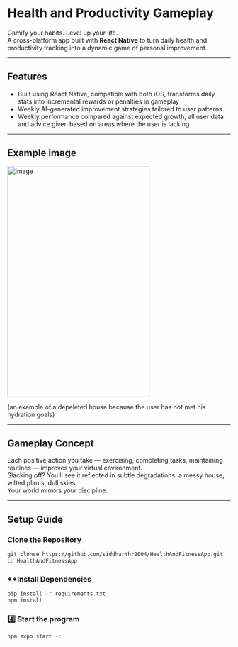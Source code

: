 # Health and Productivity Gameplay

Gamify your habits. Level up your life.  
A cross-platform app built with **React Native** to turn daily health and productivity tracking into a dynamic game of personal improvement.

---

## Features

- Built using React Native, compatible with both iOS, transforms daily stats into incremental rewards or penalties in gameplay
- Weekly AI-generated improvement strategies tailored to user patterns.
- Weekly performance compared against expected growth, all user data and advice given based on areas where the user is lacking

---

## Example image

<img width="321" height="520" alt="image" src="https://github.com/user-attachments/assets/9d87c826-25b4-4cab-8e42-cdefc659fd8f" />


(an example of a depeleted house because the user has not met his hydration goals)

---

## Gameplay Concept

Each positive action you take — exercising, completing tasks, maintaining routines — improves your virtual environment.  
Slacking off? You’ll see it reflected in subtle degradations: a messy house, wilted plants, dull skies.  
Your world mirrors your discipline.

---

##  **Setup Guide**  
### Clone the Repository  
```bash  
git clonse https://github.com/siddharthr2004/HealthAndFitnessApp.git
cd HealthAndFitnessApp  
```  

###  **Install Dependencies  
```bash  
pip install -r requirements.txt  
npm install  
```  

### 4️⃣ Start the program  
```bash  
npm expo start -c
```  

